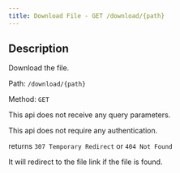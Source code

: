 ```yaml
---
title: Download File - GET /download/{path}
---
```


## Description

Download the file.

Path: `/download/{path}`

Method: `GET`

This api does not receive any query parameters.

This api does not require any authentication.

returns `307 Temporary Redirect` or `404 Not Found`

It will redirect to the file link if the file is found.